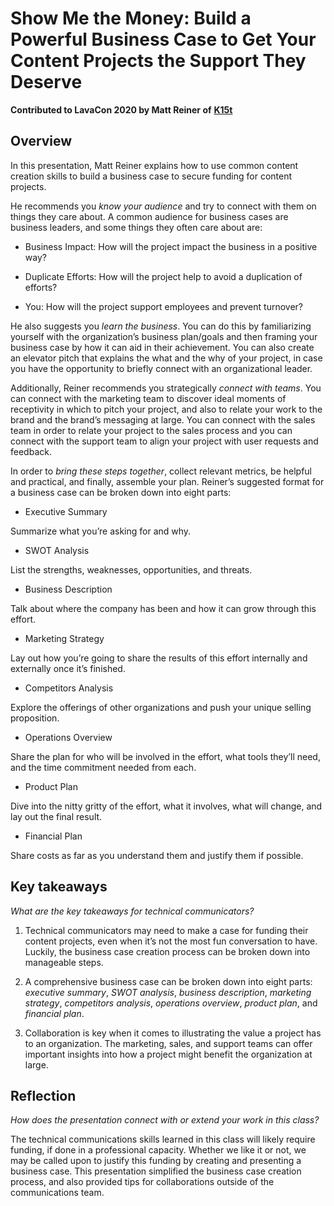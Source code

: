 # Show Me the Money: Build a Powerful Business Case to Get Your Content Projects the Support They Deserve



**Contributed to LavaCon 2020 by Matt Reiner of** [**K15t**](https://www.k15t.com/)



## Overview



In this presentation, Matt Reiner explains how to use common content creation skills to build a business case to secure funding for content projects. 



He recommends you _know your audience_ and try to connect with them on things they care about. A common audience for business cases are business leaders, and some things they often care about are:



* Business Impact: How will the project impact the business in a positive way?



* Duplicate Efforts: How will the project help to avoid a duplication of efforts?



* You: How will the project support employees and prevent turnover?



He also suggests you _learn the business_. You can do this by familiarizing yourself with the organization’s business plan/goals and then framing your business case by how it can aid in their achievement. You can also create an elevator pitch that explains the what and the why of your project, in case you have the opportunity to briefly connect with an organizational leader. 



Additionally, Reiner recommends you strategically _connect with teams_. You can connect with the marketing team to discover ideal moments of receptivity in which to pitch your project, and also to relate your work to the brand and the brand’s messaging at large. You can connect with the sales team in order to relate your project to the sales process and you can connect with the support team to align your project with user requests and feedback. 



In order to _bring these steps together_, collect relevant metrics, be helpful and practical, and finally, assemble your plan. Reiner’s suggested format for a business case can be broken down into eight parts:



* Executive Summary



Summarize what you’re asking for and why.



* SWOT Analysis



List the strengths, weaknesses, opportunities, and threats.



* Business Description



Talk about where the company has been and how it can grow through this effort.



* Marketing Strategy



Lay out how you’re going to share the results of this effort internally and externally once it’s finished.



* Competitors Analysis



Explore the offerings of other organizations and push your unique selling proposition.



* Operations Overview



Share the plan for who will be involved in the effort, what tools they’ll need, and the time commitment needed from each.



* Product Plan



Dive into the nitty gritty of the effort, what it involves, what will change, and lay out the final result.



* Financial Plan



Share costs as far as you understand them and justify them if possible.

## Key takeaways



*What are the key takeaways for technical communicators?*



1. Technical communicators may need to make a case for funding their content projects, even when it’s not the most fun conversation to have. Luckily, the business case creation process can be broken down into manageable steps. 



2. A comprehensive business case can be broken down into eight parts: _executive summary_, _SWOT analysis_, _business description_, _marketing strategy_, _competitors analysis_, _operations overview_, _product plan_, and _financial plan_.



3. Collaboration is key when it comes to illustrating the value a project has to an organization. The marketing, sales, and support teams can offer important insights into how a project might benefit the organization at large.



## Reflection



*How does the presentation connect with or extend your work in this class?*



The technical communications skills learned in this class will likely require funding, if done in a professional capacity. Whether we like it or not, we may be called upon to justify this funding by creating and presenting a business case. This presentation simplified the business case creation process, and also provided tips for collaborations outside of the communications team. 
